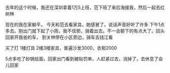 去年的这个时候，我还在深圳拿着1万5上班，范下班了来后海接我，然后一起去红树林

现在的我在家躺平。
今天和范去看家具，她感冒了。说话声音好听了许多
下午1点多去。刚出门就下起了小雨，我不信邪，骑着出去。不一会额下的有点大了。回头回家开我爸的车，
到关林停在小区旁边，骑车去钱江看

买了灯
1楼灯具
2楼3楼家具，普遍沙发3000，衣柜2000

5点多吃了砂锅烩面，回家出门看到被贴罚单，人赶紧过去，消掉了，去休息了会儿回家
